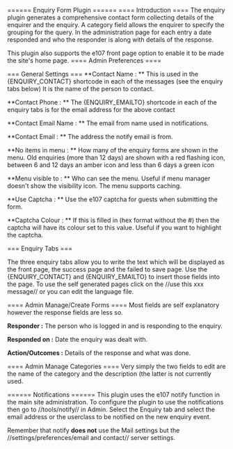 ====== Enquiry Form Plugin ======
==== Introduction ====
The enquiry plugin generates a comprehensive contact form collecting details of the enquirer and the enquiry. A category field allows the enquirer to specify the grouping for the query. In the administration page for each entry a date responded and who the responder is along with details of the response.

This plugin also supports the e107 front page option to enable it to be made the site's home page.
==== Admin Preferences ====

=== General Settings ===
**Contact Name : ** This is used in the {ENQUIRY_CONTACT} shortcode in each of the messages (see the enquiry tabs below) It is the name of the person to contact.

**Contact Phone : ** The {ENQUIRY_EMAILTO} shortcode in each of the enquiry tabs is for the email address for the above contact

**Contact Email Name : ** The email from name used in notifications.

**Contact Email : ** The address the notify email is from.

**No items in menu : ** How many of the enquiry forms are shown in the menu. Old enquiries (more than 12 days) are shown with a red flashing icon, between 6 and 12 days an amber icon and less than 6 days a green icon

**Menu visible to : ** Who can see the menu. Useful if menu manager doesn't show the visibility icon. The menu supports caching.

**Use Captcha : ** Use the e107 captcha for guests when submitting the form.

**Captcha Colour : ** If this is filled in (hex format without the #) then the captcha will have its colour set to this value. Useful if you want to highlight the captcha.

=== Enquiry Tabs ===

The three enquiry tabs allow you to write the text which will be displayed as the front page, the success page and the failed to save page. Use the {ENQUIRY_CONTACT} and {ENQUIRY_EMAILTO} to insert those fields into the page. To use the self generated pages click  on the //use this xxx message// or you can edit the language file.

==== Admin Manage/Create Forms ====
Most fields are self explanatory however the response fields are less so.

**Responder :** The person who is logged in and is responding to the enquiry.

**Responded on :** Date the enquiry was dealt with.

**Action/Outcomes :** Details of the response and what was done.

==== Admin Manage Categories ====
Very simply the two fields to edit are the name of the category and the description (the latter is not currently used.

====== Notifications ======
This plugin uses the e107 notify function in the main site administration. To configure the plugin to use the notifications then go to //tools/notify// in Admin. Select the Enquiry tab and select the email address or the userclass to be notified on the new enquiry event.

Remember that notify __does not__ use the Mail settings but the //settings/preferences/email and contact// server settings.

